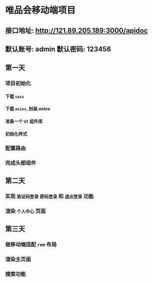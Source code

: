 # 唯品会移动端项目

## 接口地址: http://121.89.205.189:3000/apidoc
## 默认账号: admin  默认密码: 123456

## 第一天

### 项目初始化

#### 下载 `sass`

#### 下载 `axios`, 封装 axios

#### 准备一个 `UI` 组件库

#### 初始化样式

### 配置路由

### 完成头部组件


## 第二天

### 实现 `验证码登录` `密码登录` 和 `退出登录` 功能

### 渲染 `个人中心` 页面


## 第三天

### 做移动端适配 `rem` 布局

### 渲染主页面

### 搜索功能
